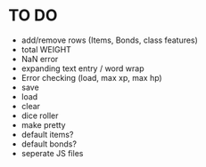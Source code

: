 # TO DO
- add/remove rows (Items, Bonds, class features)
- total WEIGHT
- NaN error
- expanding text entry / word wrap
- Error checking (load, max xp, max hp)
- save
- load
- clear
- dice roller
- make pretty
- default items?
- default bonds?
- seperate JS files
